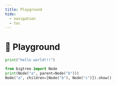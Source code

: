 ```yaml
---
title: Playground
hide:
  - navigation
  - toc
---
```


# 🎡️ Playground

```py play
print("hello world!!!")

from bigtree import Node
print(Node("a", parent=Node("b")))
Node("a", children=[Node("b"), Node("c")]).show()
```
